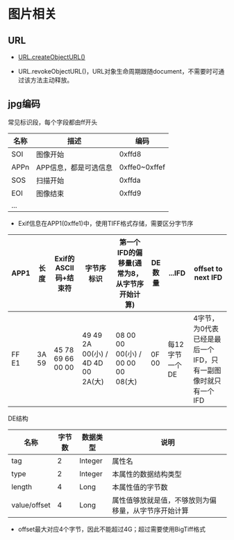 # 图片相关

## URL

* [URL.createObjectURL()](https://developer.mozilla.org/zh-CN/docs/Web/API/URL/createObjectURL)

* URL.revokeObjectURL()，URL对象生命周期跟随document，不需要时可通过该方法主动释放。

## jpg编码

常见标识段，每个字段都由ff开头 

| 名称 | 描述 | 编码 |
| ---- | ---- | ---- |
| SOI | 图像开始 | 0xffd8 |
| APPn | APP信息，都是可选信息 | 0xffe0~0xffef |
| SOS | 扫描开始 | 0xffda |
| EOI | 图像结束 | 0xffd9 |
| ...

* Exif信息在APP1(0xffe1)中，使用TIFF格式存储，需要区分字节序

| APP1 | 长度 | Exif的ASCII码+结束符 | 字节序标识 | 第一个IFD的偏移量(通常为8，从字节序开始计算) | DE数量 | ...IFD | offset to next IFD |
|---- | ---- | ---- | ---- | ---- | ---- | ---- | ---- |
| FF E1 | 3A 59 | 45 78 69 66 00 00 | 49 49 2A 00(小) / 4D 4D 00 2A(大) | 08 00 00 00(小) / 00 00 00 08(大) | 0F 00 | 每12字节一个DE | 4字节，为0代表已经是最后一个IFD，只有一副图像时就只有一个IFD |

DE结构

| 名称 | 字节数 | 数据类型 | 说明 |
| ---- | ---- | ---- | ---- |
| tag | 2 | Integer | 属性名 |
| type | 2 | Integer | 本属性的数据结构类型 |
| length | 4 | Long | 本属性值的字节数 |
| value/offset | 4 | Long | 属性值够放就是值，不够放则为偏移量，从字节序开始计算 |

* offset最大对应4个字节，因此不能超过4G；超过需要使用BigTiff格式